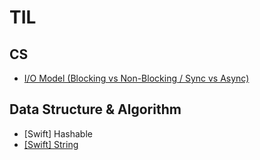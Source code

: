 # TIL

## CS
- [I/O Model (Blocking vs Non-Blocking / Sync vs Async)](https://github.com/EunHee-Jeong/TIL/issues/1)

## Data Structure & Algorithm
- [Swift] Hashable
- [[Swift] String](https://github.com/EunHee-Jeong/TIL/issues/4)
